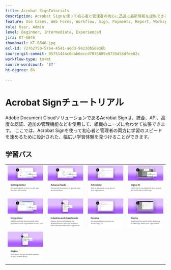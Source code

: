 ```yaml
---
title: Acrobat SignTutorials
description: Acrobat Signを使って初心者と管理者の両方に迅速に最新情報を提供できるように設計された、チュートリアル、ウェビナー、ユースケースのコレクションです
feature: Use Cases, Web Forms, Workflow, Sign, Payments, Report, Workspace, Deadline, Administration, Digital ID, Form, Integrations, Mobile, Skill Builder
role: User, Admin
level: Beginner, Intermediate, Experienced
jira: KT-6846
thumbnail: KT-6846.jpg
exl-id: 72762750-5764-4541-aedd-94230b56936b
source-git-commit: 05751444c0dab6eccd7076889e8735d58dfee82c
workflow-type: tm+mt
source-wordcount: '87'
ht-degree: 6%

---
```


# Acrobat Signチュートリアル

Adobe Document CloudソリューションであるAcrobat Signは、統合、API、高度な認証、追加の管理機能などを使用して、組織のニーズに合わせて拡張できます。 ここでは、Acrobat Signを使って初心者と管理者の両方に学習のスピードを速めるために設計された、幅広い学習体験を見つけることができます。

<div id="recs-overview-body-1"></div>
<div id="recs-overview-body-2"></div>
<div id="recs-overview-body-3"></div>
<div id="recs-overview-body-4"></div>
<div id="recs-overview-body-5"></div>
<div id="recs-overview-body-6"></div>

## 学習パス

<table style="table-layout:fixed">
<tr>
  <td>
    <a href="sign-beginner-tutorials/beginner-users-overview.md">
      <img alt="はじめに" src="assets/AS_Title_Getting-Started.png" />
    </a>
  </td>
  <td>
    <a href="sign-advanced-users/advanced-users-overview.md">
      <img alt="高度なタスク" src="assets/AS_Title_Advanced.png" />
    </a>
  </td>  
  <td>
    <a href="admin/intro-admin-overview.md">
      <img alt="管理者" src="assets/AS_Title_Administer.png" />
    </a>
  </td>
  <td>
    <a href="digitalid/digitalid-overview.md">
      <img alt="デジタルID" src="assets/AS_Title_DigitalID.png" />
    </a>
  </td>
</tr>
<tr>
  <td>
    <a href="integrations/integrations-overview.md">
      <img alt="統合" src="assets/AS_Title_Integrate.png" />
    </a>
  </td>
  <td>
    <a href="sign-usecase/expand-inspire-overview.md">
      <img alt="業界と部門" src="assets/AS_Title_Industry.png" />
    </a>
  </td>
  <td>
    <a href="develop/develop-overview.md">
      <img alt="現像" src="assets/AS_Title_Develop.png" />
    </a>
  </td>
   <td>
    <a href="deploy-overview.md">
      <img alt="デプロイ" src="assets/AS_Title_Deploy.png" />
    </a>
  </td>
</tr>
<tr>
  <td>
    <a href="mobile/mobile-overview.md">
      <img alt="モバイル" src="assets/AS_Title_Mobile.png" />
    </a>
  </td>  
</tr>
</table>
